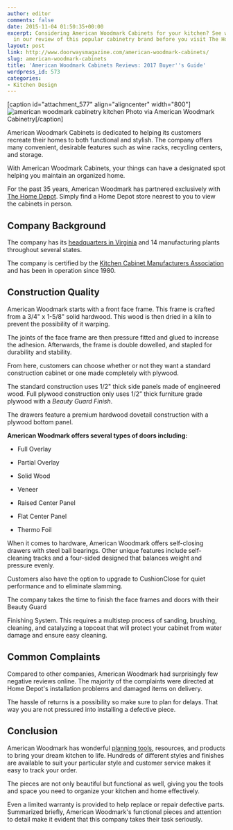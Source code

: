 ```yaml
---
author: editor
comments: false
date: 2015-11-04 01:50:35+00:00
excerpt: Considering American Woodmark Cabinets for your kitchen? See what we learned
  in our review of this popular cabinetry brand before you visit The Home Depot.
layout: post
link: http://www.doorwaysmagazine.com/american-woodmark-cabinets/
slug: american-woodmark-cabinets
title: 'American Woodmark Cabinets Reviews: 2017 Buyer''s Guide'
wordpress_id: 573
categories:
- Kitchen Design
---
```


[caption id="attachment_577" align="aligncenter" width="800"]![american woodmark cabinetry kitchen](http://www.doorwaysmagazine.com/wp-content/uploads/american_woodmark_cabinetry_kitchen.jpg) Photo via American Woodmark Cabinetry[/caption]

American Woodmark Cabinets is dedicated to helping its customers recreate their homes to both functional and stylish. The company offers many convenient, desirable features such as wine racks, recycling centers, and storage. 

With American Woodmark Cabinets, your things can have a designated spot helping you maintain an organized home. 

For the past 35 years, American Woodmark has partnered exclusively with [The Home Depot](http://www.homedepot.com/b/Kitchen-Cabinets-Cabinet-Hardware/American-Woodmark/N-5yc1vZas87Zc15). Simply find a Home Depot store nearest to you to view the cabinets in person.



## Company Background



The company has its [headquarters in Virginia](http://woodmarkcabinetry.com/) and 14 manufacturing plants throughout several states. 

The company is certified by the [Kitchen Cabinet Manufacturers Association](http://www.kcma.org/) and has been in operation since 1980.



## Construction Quality



American Woodmark starts with a front face frame. This frame is crafted from a 3/4" x 1-5/8" solid hardwood. This wood is then dried in a kiln to prevent the possibility of it warping. 

The joints of the face frame are then pressure fitted and glued to increase the adhesion. Afterwards, the frame is double dowelled, and stapled for durability and stability.

From here, customers can choose whether or not they want a standard construction cabinet or one made completely with plywood. 

The standard construction uses 1/2" thick side panels made of engineered wood. Full plywood construction only uses 1/2” thick furniture grade plywood with a _Beauty Guard Finish_. 

The drawers feature a premium hardwood dovetail construction with a plywood bottom panel. 

**American Woodmark offers several types of doors including:**





  * Full Overlay


  * Partial Overlay


  * Solid Wood


  * Veneer


  * Raised Center Panel


  * Flat Center Panel


  * Thermo Foil



When it comes to hardware, American Woodmark offers self-closing drawers with steel ball bearings. Other unique features include self-cleaning tracks and a four-sided designed that balances weight and pressure evenly. 

Customers also have the option to upgrade to CushionClose for quiet performance and to eliminate slamming. 

The company takes the time to finish the face frames and doors with their Beauty Guard 

Finishing System. This requires a multistep process of sanding, brushing, cleaning, and catalyzing a topcoat that will protect your cabinet from water damage and ensure easy cleaning.



## Common Complaints



Compared to other companies, American Woodmark had surprisingly few negative reviews online. The majority of the complaints were directed at Home Depot's installation problems and damaged items on delivery. 

The hassle of returns is a possibility so make sure to plan for delays. That way you are not pressured into installing a defective piece. 



## Conclusion



American Woodmark has wonderful [planning tools](http://woodmarkcabinetry.com/planning-tools), resources, and products to bring your dream kitchen to life. Hundreds of different styles and finishes are available to suit your particular style and customer service makes it easy to track your order. 

The pieces are not only beautiful but functional as well, giving you the tools and space you need to organize your kitchen and home effectively. 

Even a limited warranty is provided to help replace or repair defective parts. Summarized briefly, American Woodmark's functional pieces and attention to detail make it evident that this company takes their task seriously. 
